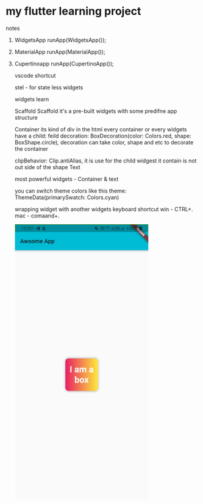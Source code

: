 # my flutter learning project

notes

1. WidgetsApp
   runApp(WidgetsApp());
2. MaterialApp
   runApp(MaterialApp());
3. Cupertinoapp
   runApp(CupertinoApp());

   vscode shortcut

   stel - for state less widgets

   widgets learn

   Scaffold
   Scaffold it's a pre-built widgets with some predifne app structure

   Container
   its kind of div in the html
   every container or every widgets have a child: feild
   decoration: BoxDecoration(color: Colors.red, shape: BoxShape.circle),
   decoration can take color, shape and etc to decorate the container

   clipBehavior: Clip.antiAlias,
   it is use for the child widgest it contain is not out side of the shape
   Text

   most powerful widgets - Container & text

   you can switch theme colors like this
   theme: ThemeData(primarySwatch: Colors.cyan)

   wrapping widget with another widgets
   keyboard shortcut win - CTRL+. mac - comaand+.

   <img src="screenshots/sc-1.jpg" height="720">
